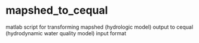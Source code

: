# mapshed_to_cequal
matlab script for transforming mapshed (hydrologic model) output to cequal (hydrodynamic water quality model) input format
